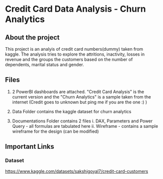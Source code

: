# Credit Card Data Analysis - Churn Analytics

## About the project

This project is an analyis of credit card numbers(dummy) taken from kaggle. The analysis tries to explore the attritions, inactivity, losses in revenue and the groups the customers based on the number of dependents, marital status and gender.

## Files

1. 2 PowerBI dashboards are attached. "Credit Card Analysis" is the current version and the "Churn Analytics" is a sample taken from the internet (Credit goes to unknown but ping me if you are the one :) )

2. Data Folder contains the kaggle dataset for churn analytics

3. Documentations Folder contains 2 files
	i. DAX, Parameters and Power Query - all formulas are tabulated here
	ii. Wireframe - contains a sample wireframe for the design (can be modified)

## Important Links

### Dataset

https://www.kaggle.com/datasets/sakshigoyal7/credit-card-customers